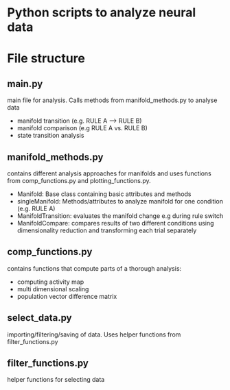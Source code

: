 # Python scripts to analyze neural data

# File structure

## main.py
main file for analysis. Calls methods from manifold_methods.py to analyse data 

* manifold transition (e.g. RULE A --> RULE B)
* manifold comparison (e.g RULE A vs. RULE B)
* state transition analysis
    
## manifold_methods.py
contains different analysis approaches for manifolds and uses functions from comp_functions.py and plotting_functions.py.

* Manifold: Base class containing basic attributes and methods
* singleManifold: Methods/attributes to analyze manifold for one condition (e.g. RULE A)
* ManifoldTransition: evaluates the manifold change e.g during rule switch
* ManifoldCompare:  compares results of two different conditions using dimensionality reduction and transforming each trial separately

## comp_functions.py
contains functions that compute parts of a thorough analysis:

* computing activity map
* multi dimensional scaling
* population vector difference matrix

## select_data.py
importing/filtering/saving of data. Uses helper functions from filter_functions.py
## filter_functions.py
helper functions for selecting data

